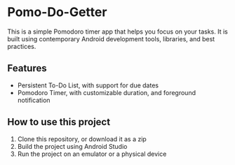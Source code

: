 # Pomo-Do-Getter

This is a simple Pomodoro timer app that helps you focus on your tasks. It is built using
contemporary Android development tools, libraries, and best practices.

## Features

- Persistent To-Do List, with support for due dates
- Pomodoro Timer, with customizable duration, and foreground notification

## How to use this project
1. Clone this repository, or download it as a zip
2. Build the project using Android Studio
3. Run the project on an emulator or a physical device
